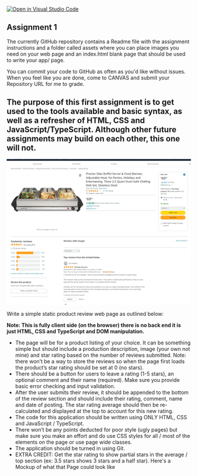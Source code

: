 [![Open in Visual Studio Code](https://classroom.github.com/assets/open-in-vscode-718a45dd9cf7e7f842a935f5ebbe5719a5e09af4491e668f4dbf3b35d5cca122.svg)](https://classroom.github.com/online_ide?assignment_repo_id=13410323&assignment_repo_type=AssignmentRepo)
## Assignment 1
The currently GitHub repository contains a Readme file with the assignment instructions and a folder called assets where you can place images you need on your web page and an index.html blank page that should be used to write your app/ page.

You can commit your code to GitHub as often as you'd like without issues. When you feel like you are done, come to CANVAS and submit your Repository URL for me to grade.

## The purpose of this first assignment is to get used to the tools available and basic syntax, as well as a refresher of HTML, CSS and JavaScript/TypeScript. Although other future assignments may build on each other, this one will not.

![image](assets/product.png)

Write a simple static product review web page as outlined below:

**Note: This is fully client side (on the browser) there is no back end it is just HTML, CSS and TypeScript and DOM manipulation.**

* The page will be for a product listing of your choice. It can be something simple but should include a production description, image (your own not mine) and star rating based on the number of reviews submitted. Note: there won’t be a way to store the reviews so when the page first loads the product’s star rating should be set at 0 (no stars).
* There should be a button for users to leave a rating (1-5 stars), an optional comment and their name (required). Make sure you provide basic error checking and input validation.
* After the user submits their review, it should be appended to the bottom of the review section and should include their rating, comment, name and date of posting. The star rating average should then be re-calculated and displayed at the top to account for this new rating.
* The code for this application should be written using ONLY HTML, CSS and JavaScript / TypeScript.
* There won’t be any points deducted for poor style (ugly pages) but make sure you make an effort and do use CSS styles for all / most of the elements on the page or use page wide classes.
* The application should be turned in using Git.
* EXTRA CREDIT: Get the star rating to show partial stars in the average / top section (ex: 3.5 stars shows 3 stars and a half star).
Here's a Mockup of what that Page could look like

